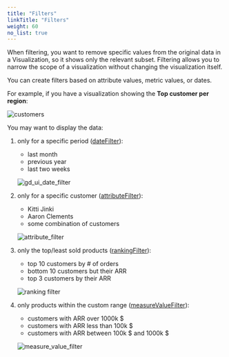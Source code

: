 ```yaml
---
title: "Filters"
linkTitle: "Filters"
weight: 60
no_list: true
---
```


When filtering, you want to remove specific values from the original data in a Visualization, so it shows only the relevant subset. Filtering allows you to narrow the scope of a visualization without changing the visualization itself.

You can create filters based on attribute values, metric values, or dates.

For example, if you have a visualization showing the **Top customer per region**:

![customers](gd-ui/top_customer_by_region.png)

You may want to display the data:

1. only for a specific period ([dateFilter](./date_filter/)):

    - last month
    - previous year
    - last two weeks

    ![gd_ui_date_filter](gd-ui/date_filter.png)

2. only for a specific customer ([attributeFilter](./attribute_filter_button_component/)):

    - Kitti Jinki
    - Aaron Clements
    - some combination of customers

    ![attribute_filter](gd-ui/attribute_filter_new.png)

3. only the top/least sold products ([rankingFilter](./ranking_filter/)):

    - top 10 customers by # of orders
    - bottom 10 customers but their ARR
    - top 3 customers by their ARR

    ![ranking filter](gd-ui/ranking_filter_combined.png)

4. only products within the custom range ([measureValueFilter](./measure_value_filter/)):

    - customers with ARR over 1000k $
    - customers with ARR less than 100k $
    - customers with ARR between 100k $ and 1000k $

    ![measure_value_filter](gd-ui/mvf_combined.png)
